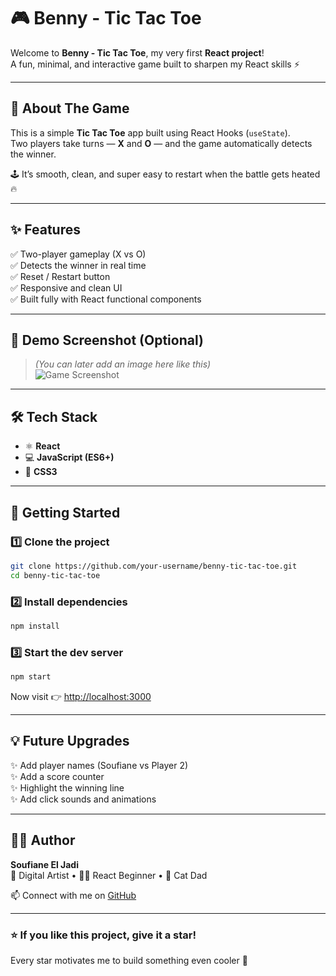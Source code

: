 # 🎮 Benny - Tic Tac Toe  

Welcome to **Benny - Tic Tac Toe**, my very first **React project**!  
A fun, minimal, and interactive game built to sharpen my React skills ⚡  

---

## 🧠 About The Game
This is a simple **Tic Tac Toe** app built using React Hooks (`useState`).  
Two players take turns — **X** and **O** — and the game automatically detects the winner.  

🕹️ It’s smooth, clean, and super easy to restart when the battle gets heated 🔥  

---

## ✨ Features
✅ Two-player gameplay (X vs O)  
✅ Detects the winner in real time  
✅ Reset / Restart button  
✅ Responsive and clean UI  
✅ Built fully with React functional components  

---

## 🧩 Demo Screenshot (Optional)
> *(You can later add an image here like this)*  
> ![Game Screenshot](./preview.png)

---

## 🛠️ Tech Stack
- ⚛️ **React**  
- 💻 **JavaScript (ES6+)**  
- 🎨 **CSS3**  

---

## 🚀 Getting Started

### 1️⃣ Clone the project
```bash
git clone https://github.com/your-username/benny-tic-tac-toe.git
cd benny-tic-tac-toe
```

### 2️⃣ Install dependencies
```bash
npm install
```

### 3️⃣ Start the dev server
```bash
npm start
```

Now visit 👉 [http://localhost:3000](http://localhost:3000)

---

## 💡 Future Upgrades
✨ Add player names (Soufiane vs Player 2)  
✨ Add a score counter  
✨ Highlight the winning line  
✨ Add click sounds and animations  

---

## 👨‍🎨 Author
**Soufiane El Jadi**  
🎨 Digital Artist • 🧑‍💻 React Beginner • 🐾 Cat Dad  

📫 Connect with me on [GitHub](https://github.com/your-username)

---

### ⭐️ If you like this project, give it a star!  
Every star motivates me to build something even cooler 🚀
